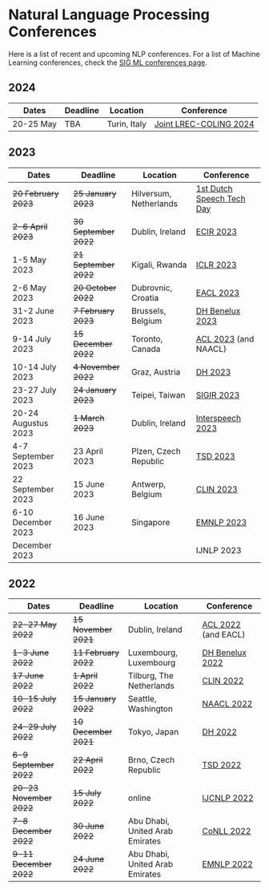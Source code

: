 # Natural Language Processing Conferences

Here is a list of recent and upcoming NLP conferences.
For a list of Machine Learning conferences, check the [SIG ML conferences page](https://github.com/NLeSC/Machine_Learning_SIG/blob/master/conferences.md).


## 2024

| Dates | Deadline | Location | Conference |
| ----- | -------- | -------- | ---------- |
| 20-25 May | TBA | Turin, Italy | [Joint LREC-COLING 2024](https://lrec-coling-2024.lrec-conf.org/) |

## 2023

| Dates | Deadline | Location | Conference |
| ----- | -------- | -------- | ---------- |
| ~~20 February 2023~~ | ~~25 January 2023~~| Hilversum, Netherlands | [1st Dutch Speech Tech Day](https://sites.google.com/view/dutchspeechtechday/home) |
| ~~2-6 April 2023~~ | ~~30 September 2022~~ | Dublin, Ireland | [ECIR 2023](https://ecir2023.org/) |
| 1-5 May 2023 | ~~21 September 2022~~ | Kigali, Rwanda | [ICLR 2023](https://iclr.cc/) |
| 2-6 May 2023 | ~~20 October 2022~~ | Dubrovnic, Croatia | [EACL 2023](https://2023.eacl.org) |
| 31-2 June 2023 | ~~7 February 2023~~ | Brussels, Belgium | [DH Benelux 2023](https://2023.dhbenelux.org) |
| 9-14 July 2023 | ~~15 December 2022~~ | Toronto, Canada | [ACL 2023](https://2023.aclweb.org) (and NAACL) |
| 10-14 July 2023 | ~~4 November 2022~~ | Graz, Austria | [DH 2023](https://dh2023.adho.org) |
| 23-27 July 2023 | ~~24 January 2023~~ | Teipei, Taiwan | [SIGIR 2023](https://sigir.org/sigir2023/) |
| 20-24 Augustus 2023 | ~~1 March 2023~~ | Dublin, Ireland | [Interspeech 2023](https://www.interspeech2023.org/) |
| 4-7 September 2023 | 23 April 2023 | Plzen, Czech Republic | [TSD 2023](https://www.tsdconference.org/tsd2023) |
| 22 September 2023 | 15 June 2023 | Antwerp, Belgium | [CLIN 2023](https://clin33.uantwerpen.be/) |
| 6-10 December 2023 | 16 June 2023| Singapore | [EMNLP 2023](https://2023.emnlp.org/) |
| December 2023 | | | IJNLP 2023 |

## 2022

| Dates | Deadline | Location | Conference |
| ----- | -------- | -------- | ---------- |
| ~~22-27 May 2022~~ | ~~15 November 2021~~ | Dublin, Ireland | [ACL 2022](https://www.2022.aclweb.org) (and EACL) |
| ~~1-3 June 2022~~ | ~~11 February 2022~~ | Luxembourg, Luxembourg | [DH Benelux 2022](https://2022.dhbenelux.org/) |
| ~~17 June 2022~~ | ~~1 April 2022~~ | Tilburg, The Netherlands | [CLIN 2022](https://clin2022.uvt.nl/) |
| ~~10-15 July 2022~~ | ~~15 January 2022~~ | Seattle, Washington | [NAACL 2022](https://2022.naacl.org/) |
| ~~24-29 July 2022~~ | ~~10 December 2021~~ | Tokyo, Japan | [DH 2022](https://dh2022.adho.org) |
| ~~6-9 September 2022~~ | ~~22 April 2022~~ | Brno, Czech Republic | [TSD 2022](https://www.tsdconference.org/tsd2022) |
| ~~20-23 November 2022~~ | ~~15 July 2022~~ | online | [IJCNLP 2022](https://www.aacl2022.org) |
| ~~7-8 December 2022~~ | ~~30 June 2022~~ | Abu Dhabi, United Arab Emirates | [CoNLL 2022](https://conll.org/2022) |
| ~~9-11 December 2022~~ | ~~24 June 2022~~ | Abu Dhabi, United Arab Emirates | [EMNLP 2022](https://2022.emnlp.org) |

